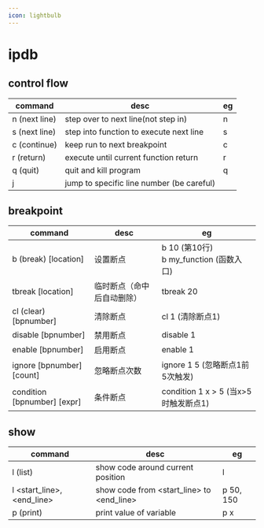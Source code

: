 ```yaml
---
icon: lightbulb
---
```

# ipdb

## control flow

| command | desc | eg |
|--|--|--|
| n (next line) | step over to next line(not step in) | n |
| s (next line) | step into function to execute next line | s |
| c (continue)  | keep run to next breakpoint | c |
| r (return)    | execute until current function return | r |
| q (quit)      | quit and kill program | q |
| j <lineno>    | jump to specific line number (be careful) | 


## breakpoint
| command | desc | eg |
|--|--|--|
| b (break) [location] | 设置断点 | b 10 (第10行)<br>b my_function (函数入口) |
| tbreak [location] | 临时断点（命中后自动删除） | tbreak 20 |
| cl (clear) [bpnumber] | 清除断点 | cl 1 (清除断点1) |
| disable [bpnumber] | 禁用断点 | disable 1 |
| enable [bpnumber] | 启用断点 | enable 1 |
| ignore [bpnumber] [count] | 忽略断点次数 | ignore 1 5 (忽略断点1前5次触发) |
| condition [bpnumber] [expr] | 条件断点 | condition 1 x > 5 (当x>5时触发断点1) |


## show

| command | desc | eg |
|--|--|--|
|l (list) | show code around current position | l |
|l <start_line>,<end_line>  | show code from <start_line> to <end_line> | p 50, 150 |
| p (print) | print value of variable | p x |